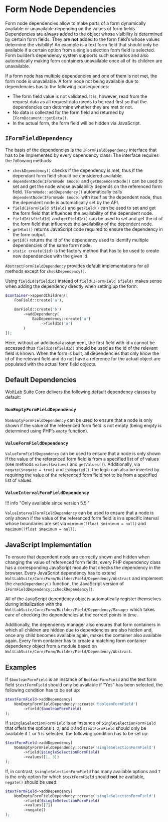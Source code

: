 # Form Node Dependencies

Form node dependencies allow to make parts of a form dynamically available or unavailable depending on the values of form fields.
Dependencies are always added to the object whose visibility is determined by certain form fields.
They are **not** added to the form field’s whose values determine the visibility!
An example is a text form field that should only be available if a certain option from a single selection form field is selected.
Form builder’s dependency system supports such scenarios and also automatically making form containers unavailable once all of its children are unavailable.

If a form node has multiple dependencies and one of them is not met, the form node is unavailable.
A form node not being available due to dependencies has to the following consequences:

- The form field value is not validated. It is, however, read from the request data as all request data needs to be read first so that the dependencies can determine whether they are met or not.
- No data is collected for the form field and returned by `IFormDocument::getData()`.
- In the actual form, the form field will be hidden via JavaScript.


## `IFormFieldDependency`

The basis of the dependencies is the `IFormFieldDependency` interface that has to be implemented by every dependency class.
The interface requires the following methods:

- `checkDependency()` checks if the dependency is met, thus if the dependant form field should be considered available.
- `dependentNode(IFormNode $node)` and `getDependentNode()` can be used to set and get the node whose availability depends on the referenced form field.
  `TFormNode::addDependency()` automatically calls `dependentNode(IFormNode $node)` with itself as the dependent node, thus the dependent node is automatically set by the API.
- `field(IFormField $field)` and `getField()` can be used to set and get the form field that influences the availability of the dependent node.
- `fieldId($fieldId)` and `getFieldId()` can be used to set and get the id of the form field that influences the availability of the dependent node.
- `getHtml()` returns JavaScript code required to ensure the dependency in the form output.
- `getId()` returns the id of the dependency used to identify multiple dependencies of the same form node.
- `static create($id)` is the factory method that has to be used to create new dependencies with the given id.

`AbstractFormFieldDependency` provides default implementations for all methods except for `checkDependency()`.

Using `fieldId($fieldId)` instead of `field(IFormField $field)` makes sense when adding the dependency directly when setting up the form:

```php
$container->appendChildren([
	FooField::create('a'),
	
	BarField::create('b')
		->addDependency(
			BazDependency::create('a')
				->fieldId('a')
		)
]);
```

Here, without an additional assignment, the first field with id `a` cannot be accessed thus `fieldId($fieldId)` should be used as the id of the relevant field is known.
When the form is built, all dependencies that only know the id of the relevant field and do not have a reference for the actual object are populated with the actual form field objects.


## Default Dependencies

WoltLab Suite Core delivers the following default dependency classes by default:

### `NonEmptyFormFieldDependency`

`NonEmptyFormFieldDependency` can be used to ensure that a node is only shown if the value of the referenced form field is not empty (being empty is determined using PHP’s `empty` function).

### `ValueFormFieldDependency`

`ValueFormFieldDependency` can be used to ensure that a node is only shown if the value of the referenced form field is from a specified list of of values (see methods `values($values)` and `getValues()`).
  Additionally, via `negate($negate = true)` and `isNegated()`, the logic can also be inverted by requiring the value of the referenced form field not to be from a specified list of values.

### `ValueIntervalFormFieldDependency`

!!! info "Only available since version 5.5."

`ValueIntervalFormFieldDependency` can be used to ensure that a node is only shown if the value of the referenced form field is in a specific interval whose boundaries are set via `minimum(?float $minimum = null)` and `maximum(?float $maximum = null)`.


## JavaScript Implementation

To ensure that dependent node are correctly shown and hidden when changing the value of referenced form fields, every PHP dependency class has a corresponding JavaScript module that checks the dependency in the browser.
Every JavaScript dependency has to extend `WoltLabSuite/Core/Form/Builder/Field/Dependency/Abstract` and implement the `checkDependency()` function, the JavaScript version of `IFormFieldDependency::checkDependency()`.

All of the JavaScript dependency objects automatically register themselves during initialization with the `WoltLabSuite/Core/Form/Builder/Field/Dependency/Manager` which takes care of checking the dependencies at the correct points in time.

Additionally, the dependency manager also ensures that form containers in which all children are hidden due to dependencies are also hidden and, once any child becomes available again, makes the container also available again.
Every form container has to create a matching form container dependency object from a module based on `WoltLabSuite/Core/Form/Builder/Field/Dependency/Abstract`.


## Examples

If `$booleanFormField` is an instance of `BooleanFormField` and the text form field `$textFormField` should only be available if “Yes” has been selected, the following condition has to be set up:

```php
$textFormField->addDependency(
	NonEmptyFormFieldDependency::create('booleanFormField')
		->field($booleanFormField)
);
```

If `$singleSelectionFormField` is an instance of `SingleSelectionFormField` that offers the options `1`, `2`, and `3` and `$textFormField` should only be available if `1` or `3` is selected, the following condition has to be set up:

```php
$textFormField->addDependency(
	NonEmptyFormFieldDependency::create('singleSelectionFormField')
		->field($singleSelectionFormField)
		->values([1, 3])
);
```

If, in contrast, `$singleSelectionFormField` has many available options and `7` is the only option for which `$textFormField` should **not** be available, `negate()` should be used:

```php
$textFormField->addDependency(
	NonEmptyFormFieldDependency::create('singleSelectionFormField')
		->field($singleSelectionFormField)
		->values([7])
		->negate()
);
```

